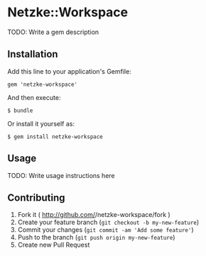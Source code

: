 # Netzke::Workspace

TODO: Write a gem description

## Installation

Add this line to your application's Gemfile:

    gem 'netzke-workspace'

And then execute:

    $ bundle

Or install it yourself as:

    $ gem install netzke-workspace

## Usage

TODO: Write usage instructions here

## Contributing

1. Fork it ( http://github.com/<my-github-username>/netzke-workspace/fork )
2. Create your feature branch (`git checkout -b my-new-feature`)
3. Commit your changes (`git commit -am 'Add some feature'`)
4. Push to the branch (`git push origin my-new-feature`)
5. Create new Pull Request
